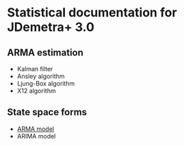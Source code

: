 # Statistical documentation for JDemetra+ 3.0

## ARMA estimation

* Kalman filter
* Ansley algorithm
* Ljung-Box algorithm
* X12 algorithm

## State space forms

* [ARMA model](Ssf/arma_ssf.md)
* ARIMA model
